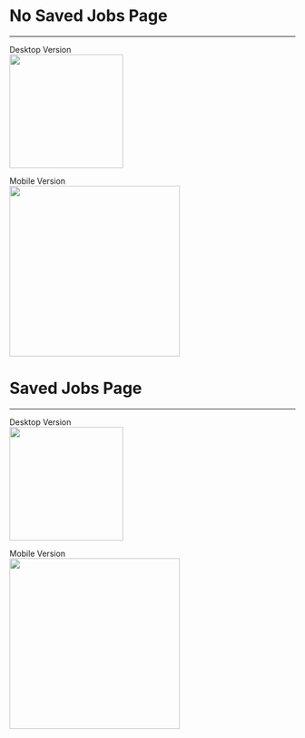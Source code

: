 <h1>No Saved Jobs Page</h1>

<hr>

Desktop Version<br>
<img src="https://github.com/arnoob16/ONLINE-JOB-PORTAL/blob/master/Saved-Jobs%20Page/UnsavedJobsPagePC.png" height=200 >

Mobile Version<br>
<img src="https://github.com/arnoob16/ONLINE-JOB-PORTAL/blob/master/Saved-Jobs%20Page/UnsavedJobsPage.png" height=300>


<h1>Saved Jobs Page</h1>

<hr>

Desktop Version<br>
<img src="https://github.com/arnoob16/ONLINE-JOB-PORTAL/blob/master/Saved-Jobs%20Page/SavedJobsPagePC.png" height=200>

Mobile Version<br>
<img src="https://github.com/arnoob16/ONLINE-JOB-PORTAL/blob/master/Saved-Jobs%20Page/SavedJobsPage.png" height=300>